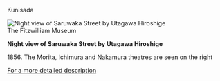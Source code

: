 Kunisada

![Night view of Saruwaka Street by Utagawa Hiroshige](kunisada/Intro/P.188-1946.jpg)  
The Fitzwilliam Museum

**Night view of Saruwaka Street by Utagawa Hiroshige**

1856\. The Morita, Ichimura and Nakamura theatres are seen on the right

[For a more detailed description](/theme/saruwaka-street)
